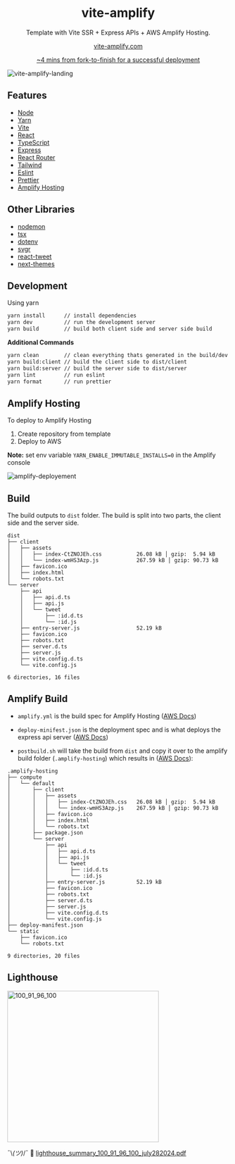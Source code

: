 <div align="center">

# vite-amplify

Template with Vite SSR + Express APIs + AWS Amplify Hosting.

<a href="https://vite-amplify.com" rel="noopener noreferrer" target="_blank">vite-amplify.com</a>

<a href="https://www.youtube.com/watch?v=dsHQUgwkZ7s" rel="noopener noreferrer" target="_blank">~4 mins from fork-to-finish for a successful deployment</a>
</div>

![vite-amplify-landing](https://github.com/user-attachments/assets/e8b425da-55e0-46d9-ace3-496972f12cb4)

## Features

* [Node](https://nodejs.org/docs)
* [Yarn](https://classic.yarnpkg.com/en/docs)
* [Vite](https://vitejs.dev/guide/)
* [React](https://react.dev/reference/react)
* [TypeScript](https://www.typescriptlang.org/docs/)
* [Express](https://expressjs.com/en/4x/api.html)
* [React Router](https://reactrouter.com/en/main)
* [Tailwind](https://tailwindcss.com/docs)
* [Eslint](https://eslint.org/docs/latest/)
* [Prettier](https://prettier.io/docs/en/)
* [Amplify Hosting](https://docs.aws.amazon.com/amplify/latest/userguide)

## Other Libraries

* [nodemon](https://github.com/remy/nodemon)
* [tsx](https://github.com/privatenumber/tsx)
* [dotenv](https://github.com/motdotla/dotenv?tab=readme-ov-file)
* [svgr](https://github.com/gregberge/svgr)
* [react-tweet](https://github.com/vercel/react-tweet)
* [next-themes](https://github.com/pacocoursey/next-themes)

## Development

Using yarn
```bash
yarn install      // install dependencies
yarn dev          // run the development server
yarn build        // build both client side and server side build
```

**Additional Commands**

```bash
yarn clean        // clean everything thats generated in the build/dev process
yarn build:client // build the client side to dist/client
yarn build:server // build the server side to dist/server
yarn lint         // run eslint
yarn format       // run prettier
```

## Amplify Hosting

To deploy to Amplify Hosting

1. Create repository from template
2. Deploy to AWS

**Note:** set env variable `YARN_ENABLE_IMMUTABLE_INSTALLS=0` in the Amplify console

![amplify-deployement](https://github.com/user-attachments/assets/82788a6e-afe4-4b4f-8a46-bbfe0d7cf772)

## Build

The build outputs to `dist` folder. The build is split into two parts, the client side and the server side.

```console
dist
├── client
│   ├── assets
│   │   ├── index-CtZNOJEh.css           26.08 kB │ gzip:  5.94 kB
│   │   └── index-wmHS3Azp.js            267.59 kB │ gzip: 90.73 kB
│   ├── favicon.ico
│   ├── index.html
│   └── robots.txt
└── server
    ├── api
    │   ├── api.d.ts
    │   ├── api.js
    │   └── tweet
    │       ├── :id.d.ts
    │       └── :id.js
    ├── entry-server.js                  52.19 kB
    ├── favicon.ico
    ├── robots.txt
    ├── server.d.ts
    ├── server.js
    ├── vite.config.d.ts
    └── vite.config.js

6 directories, 16 files
```

## Amplify Build

* `amplify.yml` is the build spec for Amplify Hosting ([AWS Docs](https://docs.aws.amazon.com/amplify/latest/userguide/build-settings.html))

* `deploy-minifest.json` is the deployment spec and is what deploys the express api server ([AWS Docs](https://docs.aws.amazon.com/amplify/latest/userguide/ssr-deployment-specification.html))

* `postbuild.sh` will take the build from `dist` and copy it over to the amplify build folder (`.amplify-hosting`) which results in ([AWS Docs](https://docs.aws.amazon.com/amplify/latest/userguide/deploy-express-server.html)):

```console
.amplify-hosting
├── compute
│   └── default
│       ├── client
│       │   ├── assets
│       │   │   ├── index-CtZNOJEh.css   26.08 kB │ gzip:  5.94 kB
│       │   │   └── index-wmHS3Azp.js    267.59 kB │ gzip: 90.73 kB
│       │   ├── favicon.ico
│       │   ├── index.html
│       │   └── robots.txt
│       ├── package.json
│       └── server
│           ├── api
│           │   ├── api.d.ts
│           │   ├── api.js
│           │   └── tweet
│           │       ├── :id.d.ts
│           │       └── :id.js
│           ├── entry-server.js          52.19 kB
│           ├── favicon.ico
│           ├── robots.txt
│           ├── server.d.ts
│           ├── server.js
│           ├── vite.config.d.ts
│           └── vite.config.js
├── deploy-manifest.json
└── static
    ├── favicon.ico
    └── robots.txt

9 directories, 20 files
```

## Lighthouse

<img width="344" alt="100_91_96_100" src="https://github.com/user-attachments/assets/aa73009d-2c8d-4b48-bd8c-231418a8f051">

¯\\_(ツ)_/¯ 🧂 [lighthouse_summary_100_91_96_100_july282024.pdf](https://github.com/user-attachments/files/16407666/lighthouse_summary_100_91_96_100_july282024.pdf)



